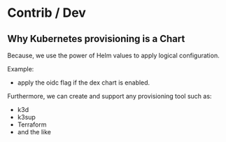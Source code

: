 # Contrib / Dev


## Why Kubernetes provisioning is a Chart

Because, we use the power of Helm values to apply logical configuration.

Example:
  * apply the oidc flag if the dex chart is enabled.

Furthermore, we can create and support any provisioning tool such as:
* k3d
* k3sup
* Terraform
* and the like
